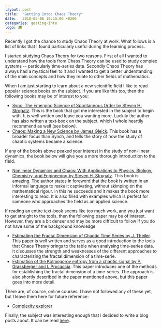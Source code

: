 ```yaml
---
layout: post
title:  "Getting Into: Chaos Theory"
date:   2018-05-06 10:15:00 +0200
categories: getting-into
logo: 🎓 
---
```

Recently I got the chance to study Chaos Theory at work. What follows is a list of links that I found particularly useful during the learning process.

I started studying Chaos Theory for two reasons. First of all I wanted to understand how the tools from Chaos Theory can be used to study complex systems -- particularly time-series data. Secondly Chaos Theory has always had a mystical feel to it and I wanted to get a better understanding of the main concepts and how they relate to other fields of mathematics. 

When I am just starting to learn about a new  scientific field I like to read popular science books on the subject. If you are like this too, then the following books may be of interest to you:
* [Sync: The Emerging Science of Spontaneous Order by Steven H. Strogatz](https://www.goodreads.com/book/show/354421.Sync). This is the book that got me interested in the subject to begin with. It is well written and leave you wanting more. Luckily the auther has also written a text-book on the subject, which I whole heartily recommend as well (see below).
* [Chaos: Making a New Science by James Gleick](https://www.goodreads.com/book/show/39342399-chaos). This book has a broader focus than Synch, and tells the story of how the study of chaotic systems became a science.
<!-- 1. [Complexity: A Guided Tour by Melanie Mitchell](https://www.goodreads.com/book/show/5597902-complexity?ac=1&from_search=true) -->

If any of the books above peaked your interest in the study of non-linear dynamics, the book below will give you a more thorough introduction to the field.
* [Nonlinear Dynamics and Chaos: With Applications to Physics, Biology, Chemistry, and Engineering by Steven H. Strogatz](https://www.goodreads.com/book/show/116164.Nonlinear_Dynamics_and_Chaos). This book is amazing. The author states in foreword that the book is written in an informal language to make it captivating, without skimping on the mathematical rigour. In this he succeeds and it makes the book more interesting to read. It is also filled with examples which is perfect for someone who approaches the field as an applied science. 

If reading an entire text-book seems like too much work, and you just want to get straight to the tools, then the following paper may be of interest. However, they are a bit denser and may be more difficult to follow if you do not have some of the background knowledge.
* [Estimating the Fractal Dimension of Chaotic Time Series by J. Theiler](). This paper is well written and serves as a good introduction to the tools that Chaos Theory brings to the table when analysing time-series data. It discusses the strength and weaknesses of the different approaches to characterizing the fractal dimension of a time-serie.
* [Estimation of the Kolmogorov entropy from a chaotic signal by P. Grassberger and I. Procaccia](http://www.asa.cs.uni-frankfurt.de/software/MI2/papers/Grassberger83.pdf). This paper introduces one of the methods for establishing the fractal dimension of a time-series. The approach is also shortly described in the paper mentioned above, but this paper goes into more detail.

There are, of course, online courses. I have not followed any of these yet, but I leave them here for future reference:
* [Complexity explorer](https://www.complexityexplorer.org/)

Finally, the subject was interesting enough that I decided to write a blog posts about. It can be read [here](http://mikkelhartmann.dk/reproducing-papers/2018/05/10/coupled-oscillators.html).
